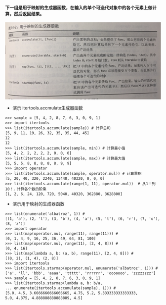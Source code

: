 

#### 下一组是用于映射的生成器函数，在输入的单个可迭代对象中的各个元素上做计算，然后返回结果。

![](14_可迭代对象、迭代器和生成器/用于映射的生成函数.jpg)

* 演示 itertools.accmulate生成器函数
```
>>> sample = [5, 4, 2, 8, 7, 6, 3, 0, 9, 1]
>>> import itertools
>>> list(itertools.accumulate(sample)) # 计算总和
[5, 9, 11, 19, 26, 32, 35, 35, 44, 45]
12
12
>>> list(itertools.accumulate(sample, min)) # 计算最小值
[5, 4, 2, 2, 2, 2, 2, 0, 0, 0]
>>> list(itertools.accumulate(sample, max)) # 计算最大值
[5, 5, 5, 8, 8, 8, 8, 8, 9, 9]
>>> import operator
>>> list(itertools.accumulate(sample, operator.mul)) # 计算乘积
[5, 20, 40, 320, 2240, 13440, 40320, 0, 0, 0]
>>> list(itertools.accumulate(range(1, 11), operator.mul))  # 从1！到10！，计算各个数的阶乘
[1, 2, 6, 24, 120, 720, 5040, 40320, 362880, 3628800] 
```
* 演示用于映射的生成器函数
```
>>> list(enumerate('albatroz', 1)) # 
[(1, 'a'), (2, 'l'), (3, 'b'), (4, 'a'), (5, 't'), (6, 'r'), (7, 'o'), (8, 'z')]
>>> import operator
>>> list(map(operator.mul, range(11), range(11))) # 
[0, 1, 4, 9, 16, 25, 36, 49, 64, 81, 100]
>>> list(map(operator.mul, range(11), [2, 4, 8])) # 
[0, 4, 16]
>>> list(map(lambda a, b: (a, b), range(11), [2, 4, 8])) # 
[(0, 2), (1, 4), (2, 8)]
>>> import itertools
>>> list(itertools.starmap(operator.mul, enumerate('albatroz', 1))) # 
['a', 'll', 'bbb', 'aaaa', 'ttttt', 'rrrrrr', 'ooooooo', 'zzzzzzzz']
>>> sample = [5, 4, 2, 8, 7, 6, 3, 0, 9, 1]
>>> list(itertools.starmap(lambda a, b: b/a,
... enumerate(itertools.accumulate(sample), 1))) # 
[5.0, 4.5, 3.6666666666666665, 4.75, 5.2, 5.333333333333333,
5.0, 4.375, 4.888888888888889, 4.5]
```